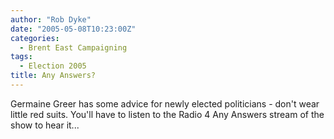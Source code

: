 ```yaml
---
author: "Rob Dyke"
date: "2005-05-08T10:23:00Z"
categories:
  - Brent East Campaigning
tags:
  - Election 2005
title: Any Answers?
---
```

Germaine Greer has some advice for newly elected politicians - don't wear little red suits. You'll have to listen to the Radio 4 Any Answers stream of the show to hear it...
